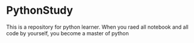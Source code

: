 # PythonStudy
This is a repository for python learner. When you raed all notebook and all code by yourself, you become a master of python
